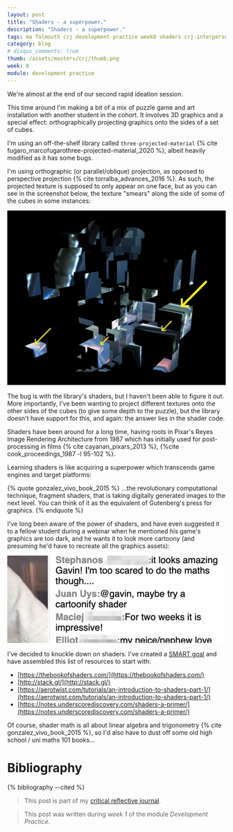 ```yaml
---
layout: post
title: "Shaders - a superpower."
description: "Shaders - a superpower."
tags: ma falmouth crj development-practice week8 shaders crj-interpersonal crj-procedural
category: blog
# disqus_comments: true
thumb: /assets/masters/crj/thumb.png
week: 8
module: development practice
---
```


We're almost at the end of our second rapid ideation session.

This time around I'm making a bit of a mix of puzzle game and art installation with another student in the cohort. It involves 3D graphics and a special effect: orthographically projecting graphics onto the sides of a set of cubes.

I'm using an off-the-shelf library called `three-projected-material` {% cite fugaro_marcofugarothree-projected-material_2020 %}, albeit heavily modified as it has some bugs.

I'm using orthographic (or parallel/oblique) projection, as opposed to perspective projection {% cite torralba_advances_2016 %}. As such, the projected texture is supposed to only appear on one face, but as you can see in the screenshot below, the texture "smears" along the side of some of the cubes in some instances: 

![Orthographic projection](/assets/posts/2020-11-15-shaders--a-superpower/orthographic-projection.png)

The bug is with the library's shaders, but I haven't been able to figure it out. More importantly, I've been wanting to project different textures onto the other sides of the cubes (to give some depth to the puzzle), but the library doesn't have support for this, and again: the answer lies in the shader code.

Shaders have been around for a long time, having roots in Pixar's Reyes Image Rendering Architecture from 1987 which has initially used for post-processing in films {% cite cayanan_pixars_2013 %}, {%cite cook_proceedings_1987 -l 95-102 %}.

Learning shaders is like acquiring a superpower which transcends game engines and target platforms:

{% quote gonzalez_vivo_book_2015 %}
...the revolutionary computational technique, fragment shaders, that is taking digitally generated images to the next level. You can think of it as the equivalent of Gutenberg's press for graphics.
{% endquote %}

I've long been aware of the power of shaders, and have even suggested it to a fellow student during a webinar when he mentioned his game's graphics are too dark, and he wants it to look more cartoony (and presuming he'd have to recreate all the graphics assets):

![Me suggesting a shader in the webinar](/assets/posts/2020-11-15-shaders--a-superpower/suggest-shader.png)

I've decided to knuckle down on shaders. I've created a [SMART goal](/masters/goals#become-more-fluent-with-shadersglsl) and have assembled this list of resources to start with:

- [https://thebookofshaders.com/](https://thebookofshaders.com/)
- [http://stack.gl/](http://stack.gl/)
- [https://aerotwist.com/tutorials/an-introduction-to-shaders-part-1/](https://aerotwist.com/tutorials/an-introduction-to-shaders-part-1/)
- [https://notes.underscorediscovery.com/shaders-a-primer/](https://notes.underscorediscovery.com/shaders-a-primer/)

Of course, shader math is all about linear algebra and trigonometry {% cite gonzalez_vivo_book_2015 %}, so I'd also have to dust off some old high school / uni maths 101 books...

# Bibliography

{% bibliography --cited %}

> This post is part of my [critical reflective journal](/tags#crj).

> This post was written during _week 1_ of the module _Development Practice_.
